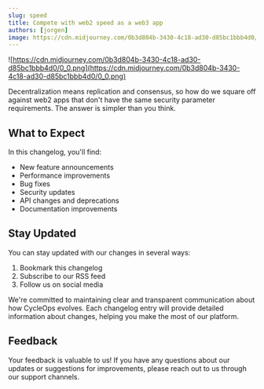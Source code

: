 ```yaml
---
slug: speed
title: Compete with web2 speed as a web3 app
authors: [jorgen]
image: https://cdn.midjourney.com/0b3d804b-3430-4c18-ad30-d85bc1bbb4d0/0_0.png
---
```


![https://cdn.midjourney.com/0b3d804b-3430-4c18-ad30-d85bc1bbb4d0/0_0.png](https://cdn.midjourney.com/0b3d804b-3430-4c18-ad30-d85bc1bbb4d0/0_0.png)

Decentralization means replication and consensus, so how do we square off against web2 apps that don't have the same security parameter requirements. The answer is simpler than you think.

<!-- truncate -->

## What to Expect

In this changelog, you'll find:

- New feature announcements
- Performance improvements
- Bug fixes
- Security updates
- API changes and deprecations
- Documentation improvements

## Stay Updated

You can stay updated with our changes in several ways:

1. Bookmark this changelog
2. Subscribe to our RSS feed
3. Follow us on social media

We're committed to maintaining clear and transparent communication about how CycleOps evolves. Each changelog entry will provide detailed information about changes, helping you make the most of our platform.

## Feedback

Your feedback is valuable to us! If you have any questions about our updates or suggestions for improvements, please reach out to us through our support channels.
